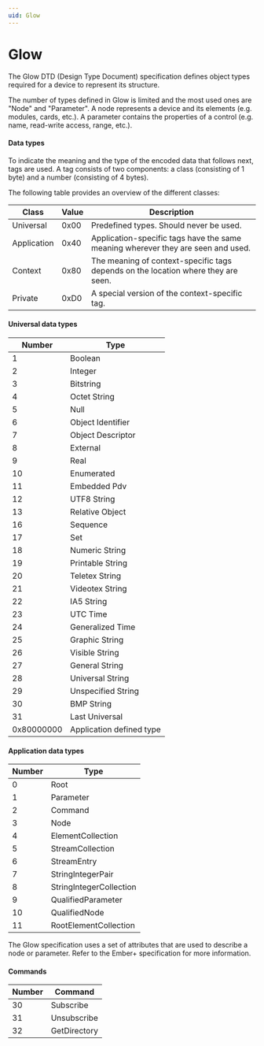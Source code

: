```yaml
---
uid: Glow
---
```


# Glow

The Glow DTD (Design Type Document) specification defines object types required for a device to represent its structure.

The number of types defined in Glow is limited and the most used ones are "Node" and "Parameter". A node represents a device and its elements (e.g. modules, cards, etc.). A parameter contains the properties of a control (e.g. name, read-write access, range, etc.).

#### Data types

To indicate the meaning and the type of the encoded data that follows next, tags are used. A tag consists of two components: a class (consisting of 1 byte) and a number (consisting of 4 bytes).

The following table provides an overview of the different classes:

| Class       | Value | Description                                                                       |
|-------------|-------|-----------------------------------------------------------------------------------|
| Universal   | 0x00  | Predefined types. Should never be used.                                           |
| Application | 0x40  | Application-specific tags have the same meaning wherever they are seen and used.  |
| Context     | 0x80  | The meaning of context-specific tags depends on the location where they are seen. |
| Private     | 0xD0  | A special version of the context-specific tag.                                    |

#### Universal data types

| Number     | Type                     |
|------------|--------------------------|
| 1          | Boolean                  |
| 2          | Integer                  |
| 3          | Bitstring                |
| 4          | Octet String             |
| 5          | Null                     |
| 6          | Object Identifier        |
| 7          | Object Descriptor        |
| 8          | External                 |
| 9          | Real                     |
| 10         | Enumerated               |
| 11         | Embedded Pdv             |
| 12         | UTF8 String              |
| 13         | Relative Object          |
| 16         | Sequence                 |
| 17         | Set                      |
| 18         | Numeric String           |
| 19         | Printable String         |
| 20         | Teletex String           |
| 21         | Videotex String          |
| 22         | IA5 String               |
| 23         | UTC Time                 |
| 24         | Generalized Time         |
| 25         | Graphic String           |
| 26         | Visible String           |
| 27         | General String           |
| 28         | Universal String         |
| 29         | Unspecified String       |
| 30         | BMP String               |
| 31         | Last Universal           |
| 0x80000000 | Application defined type |

#### Application data types

| Number | Type                    |
|--------|-------------------------|
| 0      | Root                    |
| 1      | Parameter               |
| 2      | Command                 |
| 3      | Node                    |
| 4      | ElementCollection       |
| 5      | StreamCollection        |
| 6      | StreamEntry             |
| 7      | StringIntegerPair       |
| 8      | StringIntegerCollection |
| 9      | QualifiedParameter      |
| 10     | QualifiedNode           |
| 11     | RootElementCollection   |

The Glow specification uses a set of attributes that are used to describe a node or parameter. Refer to the Ember+ specification for more information.

#### Commands

| Number | Command      |
|--------|--------------|
| 30     | Subscribe    |
| 31     | Unsubscribe  |
| 32     | GetDirectory |
